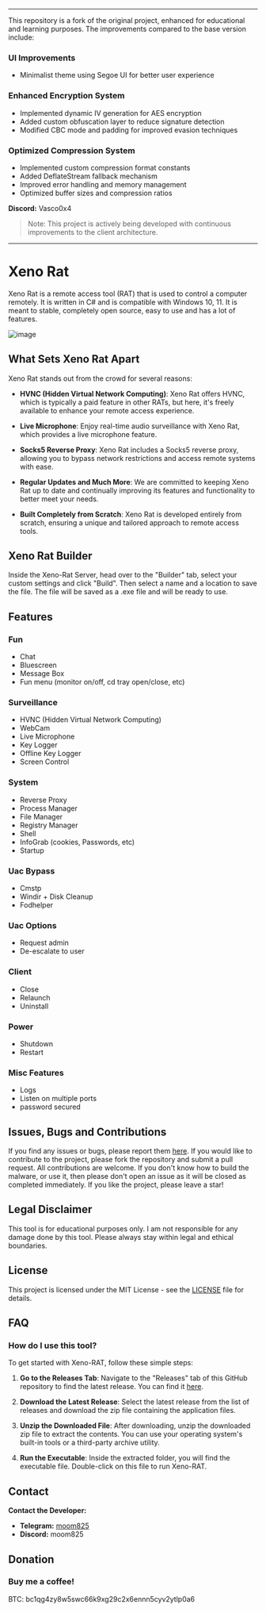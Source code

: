 
---

This repository is a fork of the original project, enhanced for educational and learning purposes. The improvements compared to the base version include:


### UI Improvements
- Minimalist theme using Segoe UI for better user experience

### Enhanced Encryption System
- Implemented dynamic IV generation for AES encryption
- Added custom obfuscation layer to reduce signature detection
- Modified CBC mode and padding for improved evasion techniques

### Optimized Compression System
- Implemented custom compression format constants
- Added DeflateStream fallback mechanism
- Improved error handling and memory management
- Optimized buffer sizes and compression ratios


**Discord:** Vasco0x4
> Note: This project is actively being developed with continuous improvements to the client architecture.
---


# Xeno Rat

Xeno Rat is a remote access tool (RAT) that is used to control a computer remotely. It is written in C# and is compatible with Windows 10, 11. It is meant to stable, completely open source, easy to use and has a lot of features.

![image](https://github.com/user-attachments/assets/51724324-526d-49dc-9ea9-83a6923295fb)


</span>

## What Sets Xeno Rat Apart

Xeno Rat stands out from the crowd for several reasons:

- **HVNC (Hidden Virtual Network Computing)**: Xeno Rat offers HVNC, which is typically a paid feature in other RATs, but here, it's freely available to enhance your remote access experience.

- **Live Microphone**: Enjoy real-time audio surveillance with Xeno Rat, which provides a live microphone feature.

- **Socks5 Reverse Proxy**: Xeno Rat includes a Socks5 reverse proxy, allowing you to bypass network restrictions and access remote systems with ease.

- **Regular Updates and Much More**: We are committed to keeping Xeno Rat up to date and continually improving its features and functionality to better meet your needs.

- **Built Completely from Scratch**: Xeno Rat is developed entirely from scratch, ensuring a unique and tailored approach to remote access tools.

## Xeno Rat Builder

Inside the Xeno-Rat Server, head over to the "Builder" tab, select your custom settings and click "Build". Then select a name and a location to save the file. The file will be saved as a .exe file and will be ready to use.

## Features

### Fun

- Chat
- Bluescreen
- Message Box
- Fun menu (monitor on/off, cd tray open/close, etc)

### Surveillance

- HVNC (Hidden Virtual Network Computing)
- WebCam
- Live Microphone
- Key Logger
- Offline Key Logger
- Screen Control

### System

- Reverse Proxy
- Process Manager
- File Manager
- Registry Manager
- Shell
- InfoGrab (cookies, Passwords, etc)
- Startup

### Uac Bypass

- Cmstp
- Windir + Disk Cleanup
- Fodhelper

### Uac Options

- Request admin
- De-escalate to user

### Client

- Close
- Relaunch
- Uninstall

### Power

- Shutdown
- Restart

### Misc Features

- Logs
- Listen on multiple ports
- password secured

## Issues, Bugs and Contributions

If you find any issues or bugs, please report them [here](https://github.com/moom825/xeno-rat/issues). If you would like to contribute to the project, please fork the repository and submit a pull request. All contributions are welcome. If you don't know how to build the malware, or use it, then please don't open an issue as it will be closed as completed immediately.
If you like the project, please leave a star!

## Legal Disclaimer

This tool is for educational purposes only. I am not responsible for any damage done by this tool. Please always stay within legal and ethical boundaries.

## License

This project is licensed under the MIT License - see the [LICENSE](LICENSE) file for details.

## FAQ

### How do I use this tool?
To get started with Xeno-RAT, follow these simple steps:

1. **Go to the Releases Tab**: Navigate to the "Releases" tab of this GitHub repository to find the latest release. You can find it [here](https://github.com/moom825/xeno-rat/releases).

2. **Download the Latest Release**: Select the latest release from the list of releases and download the zip file containing the application files.

3. **Unzip the Downloaded File**: After downloading, unzip the downloaded zip file to extract the contents. You can use your operating system's built-in tools or a third-party archive utility.

4. **Run the Executable**: Inside the extracted folder, you will find the executable file. Double-click on this file to run Xeno-RAT.

## Contact

**Contact the Developer:**
- **Telegram:** [moom825](https://t.me/moom825)
- **Discord:** moom825

## Donation
### Buy me a coffee!
BTC: bc1qg4zy8w5swc66k9xg29c2x6ennn5cyv2ytlp0a6
